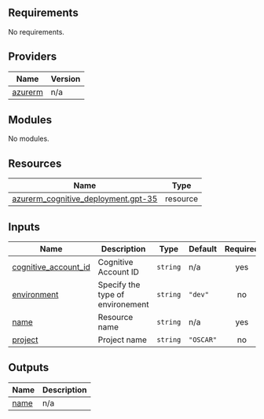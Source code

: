 ## Requirements

No requirements.

## Providers

| Name | Version |
|------|---------|
| <a name="provider_azurerm"></a> [azurerm](#provider\_azurerm) | n/a |

## Modules

No modules.

## Resources

| Name | Type |
|------|------|
| [azurerm_cognitive_deployment.gpt-35](https://registry.terraform.io/providers/hashicorp/azurerm/latest/docs/resources/cognitive_deployment) | resource |

## Inputs

| Name | Description | Type | Default | Required |
|------|-------------|------|---------|:--------:|
| <a name="input_cognitive_account_id"></a> [cognitive\_account\_id](#input\_cognitive\_account\_id) | Cognitive Account ID | `string` | n/a | yes |
| <a name="input_environment"></a> [environment](#input\_environment) | Specify the type of environement | `string` | `"dev"` | no |
| <a name="input_name"></a> [name](#input\_name) | Resource name | `string` | n/a | yes |
| <a name="input_project"></a> [project](#input\_project) | Project name | `string` | `"OSCAR"` | no |

## Outputs

| Name | Description |
|------|-------------|
| <a name="output_name"></a> [name](#output\_name) | n/a |
